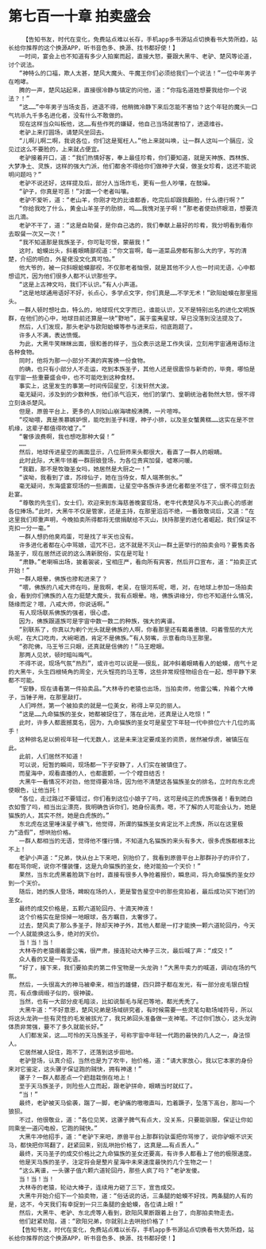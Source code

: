 # 第七百一十章 拍卖盛会
        【告知书友，时代在变化，免费站点难以长存，手机app多书源站点切换看书大势所趋，站长给你推荐的这个换源APP，听书音色多、换源、找书都好使！】
       一时间，宴会上也不知道有多少人拍案而起，直接大怒，要跟大黑牛、老驴、楚风等论道，讨个说法。
       “神特么的口福，欺人太甚，楚风大魔头、牛魔王你们必须给我们一个说法！”一位中年男子在咆哮。
       腾的一声，楚风站起来，直接很冷静与镇定的问他，道：“你指名道姓想要我给你一个说法？！”
       “这……”中年男子当场支吾，进退不得，他稍微冷静下来后怎能不害怕？这个年轻的魔头一口气坑杀九千多名进化者，没有什么不敢做的。
       现在这样当众叫板他，这……有些作死的嫌疑，他自己当场就害怕了，进退维谷。
       老驴上来打圆场，请楚风坐回去。
       “儿啊儿啊二啊，我说各位，你们这是冤枉人。”他上来就叫唤，让一群人这叫一个膈应，没见过这么不要脸的，上来就占便宜。
       老驴接着开口，道：“我们热情好客，奉上最佳珍肴，你们要知道，就是天神族、西林族、大梦净土、灵族，这样的强大门派，他们都舍不得给你们做神子大餐，做圣女珍肴，这还不能说明问题吗？”
       老驴不说还好，这样提及后，部分人当场炸毛，更有一些人吵嚷，在鼓噪。
       “驴子，你真是可恶！”对面一个老者叫嚷。
       老驴不爱听，道：“老山羊，你刚才吃的比谁都香，吃完后却跟我翻脸，什么德行啊？”
       “你给我吃了什么，黄金山羊圣子的肋排，呜……我愧对圣子啊！”那老者使劲挤眼泪，想要流出几滴。
       老驴不干了，道：“这是自助餐，是你自己选的，我们奉献上最好的珍肴，我分明看到看你去取餐一次又一次！”
       “我不知道那是我族圣子，你可耻可恨，蒙蔽我！”
       这时，蛤蟆出头，斜着眼睛鄙视道：“你文盲啊，每一道菜品旁都有那么大的字，写的清楚，介绍的明白，外星佬没文化真可怕。”
       他大爷的，被一只斜眼蛤蟆鄙视，不仅那老者恼恨，就是其他不少人也一时间无语，心中都想诅咒，因为他们很多人都不认识那些字。
       “这是上古神文吗，我们不认识。”有人小声道。
       “这是地球通用语好不好，长点心，多学点文字，你们真是……不学无术！”欧阳蛤蟆在那里摇头。
       一群人顿时想吐血，特么的，地球现代文字而已，谁能认识，又不是特别出名的进化文明族群，在他们的心中，地球目前还算是一块“野地”，属于蛮夷星球，早已没落到没法提及了。
       然后，人们发现，那头老驴与欧阳蛤蟆等参与进来后，彻底跑题了。
       许多人不满，表达愤慨。
       为此，大黑牛笑眯眯出面，很和善的样子，当众表示这是工作失误，立刻用宇宙通用语标注各种食物。
       同时，他将为那一小部分不满的宾客换一份食物。
       的确，也只有小部分人不走运，吃到本族圣子，其他人还是很震惊与新奇的，毕竟，哪怕是在宇宙一些重要盛会中，也不可能吃到这种食材。
       事实上，这里发生的事第一时间传回星空，引发轩然大波。
       毫无疑问，涉及到的少数种族，他们杀气滔天，他们的掌门、皇朝统治者勃然大怒，恨不得立刻诛杀楚风。
       但是，原兽平台上，更多的人则如山崩海啸般沸腾，一片喧哗。
       “哎呦喂，真是羡慕嫉妒恨，能吃到圣子料理，神子小排，以及圣女蟹黄糕……这实在是不世机缘，这辈子都值得吹嘘了。”
       “奢侈浪费啊，我也想吃那种大餐！”
       ……
       然后，地球传进星空的画面显示，八位厨师来头都很大，看直了一群人的眼睛。
       此时此际，大黑牛领着一群厨娘登场，为各位贵宾加餐，嘘寒问暖。
       “我戳，那不是牧璇圣女吗，她居然是大厨之一！”
       “诶呦，我看到了谁，苏绯仙子，她在当侍女，帮人端茶倒水。”
       毫无疑问，东海盛宴现场的一些画面，让星空中各族许多进化者都坐不住了，恨不得立刻去赴宴。
       “尊敬的先生们，女士们，欢迎来到东海慈善晚宴现场，老牛代表楚风与不灭山衷心的感谢各位捧场。”此时，大黑牛不仅是管家，还是主持，在那里滔滔不绝，一番致敬词后，又道：“在这里我们郑重声明，今晚拍卖所得都将无偿捐献给不灭山，扶持那里的进化者崛起，我们保证不克扣一分一毫。”
       一群人想扔他臭鸡蛋，可是找了半天也没有。
       许多进化者都在心中骂娘，诅咒不已，这不就是不灭山一群土匪举行的拍卖会吗？要售卖各路圣子，现在居然还说的这么清新脱俗，实在是可耻！
       “肃静。”老喇嘛出场，披着袈裟，宝相庄严，看向所有宾客，然后开口宣布，道：“拍卖正式开始！”
       一群人眼晕，佛族也掺和进来了？
       “喂，佛族的八戒大师在吗，是我啊，老吴，在银河系呢，嗯，对，在地球上参加一场拍卖会，看到你们佛族的人在力挺楚大魔头，我有点眼晕。啥，佛族讲缘分，你也不知道什么情况，随缘而定？喂，八戒大师，你说话啊。”
       有人现场联系佛族的强者，很心虚。
       因为，佛族跟道族可是宇宙中数一数二的种族，强大的离谱。
       “别联系了，你真以为剃个光头就是佛族的人啊，你看那里还有戴着墨镜、叼着雪茄的大光头呢，在大口吃肉，大碗喝酒，肯定不是佛族。”有人努嘴，示意看向马王那里。
       “弥陀佛，马王爷三只眼，还真就是信佛的！”马王瞪眼。
       那两人见状，顿时暗叫晦气。
       不得不说，现场气氛“热烈”，或许也可以说是——很乱，就冲斜着眼睛看人的蛤蟆，痞气十足的大黑牛，头生四根犄角的周全，光头锃亮的马王等，这些非常规怪物组合在一起，想平静下来都不可能。
       “安静，现在请看第一件拍卖品。”大林寺的老猿也出场，当拍卖师，他雷公嘴，拎着个大棒子，当锤子用，在那里敲打。
       人们哗然，第一个被拍卖的就是一位美女，称得上罕见的丽人。
       “这是……九命猫族的圣女，她都被捉住了，落在此地，还真是让人吃惊！”
       此时，许多人都震撼莫名，因为，九命猫族的圣女可是星空下年轻一代中排位六十几位的高手！
       这种排名足以俯视年轻一代无数人，这是未来注定要成圣的资质，居然被俘虏，被镇压在此。
       此前，人们居然不知道！
       可以说，短暂的瞬间，现场都一下子安静了，人们实在被镇住了。
       而星海中，观看直播的人，也都震颤，一个个瞠目结舌！
       大黑牛一看情况不对劲，他觉得要冷场，因为他不清楚这各猫族圣女的排名，立时向东北虎使眼色，让他当托！
       “各位，走过路过不要错过，你们看到这位小娘子了吗，这可是纯正的虎族强者！看到她白衣如雪了吗，相当出尘漂亮，我明确告诉你们，她身份高贵。嗯，不了解的人可能会认为，她是猫族的人，其实不然，她是白虎族的。”
       东北虎在这里唾沫星子横飞，他觉得，所谓的猫族圣女肯定比不上虎族，所以在这里极力“造假”，想哄抬价格。
       一群人都相当的无语，觉得他不懂行情，不知道九名猫族的来头有多大，很多虎族都根本比不上！
       老驴小声道：“兄弟，快从台上下来吧，别抬价了，我看到原兽平台上那群孙子的评价了，都在骂你呢，说你不懂装懂，这是九命猫族的圣女，绝对能拍一个天价！”
       果然，当东北虎黑着脸跳下台时，直接有很多人争抢着报价，瞬息间，将九命猫族的圣女炒到一个天价。
       随后，她的族人登场，睥睨在场的人，更是警告星空中的那些竞拍者，最后成功买下她们的圣女。
       最终的成交价格是，五颗六道轮回丹、十滴天神液！
       这个价格实在是惊掉一地眼球，各方瞩目，太奢侈了。
       过去，楚风卖了那么多圣子，除却天神子外，其他人都是一打才能换一颗六道轮回丹，今天一个人就能换这么多，绝对的天价。
       当！当！当！
       大林寺的老猿绷着雷公嘴，很严肃，接连轮动大棒子三次，最后喊了声：“成交！”
       众人看的又是一阵无语。
       “好了，接下来，我们要拍卖的第二件宝物是一头龙驹！”大黑牛卖力的喊道，调动在场的气氛。
       然后，一头很高大的神马被牵来，相当的雄健，四只蹄子都在发光，有一部分皮毛银白锃亮，有点像绸缎子似的，很神骏。
       当然，也有一大部分皮毛暗淡，比如说鬃毛与尾巴等地，都光秃秃了。
       大黑牛道：“不好意思，楚风兄弟是场域研究者，有时候需要一些灵笔勾勒场域符号，所以将这头龙驹一些有灵性的毛发被拔光了，我兄弟回头准备做一支神笔。不过你们放心，这头龙驹体质非常强，要不了多久就能长好。”
       人们都发呆，这……可怜的天马族圣子，号称宇宙中年轻一代跑的最快的几人之一，身法惊人。
       它居然被人捉住，跑不了，还落到这步田地。
       老驴登场，认真介绍，当然也是为了吹牛，抬价格，道：“请大家放心，我以它本家的身份来对它鉴定，这头骡子保证跑的贼快，拥有神速！”
       骡子？一群人都差点一个趔趄栽倒在地上！
       至于天马族圣子，则险些人立而起，跟老驴拼命，眼睛当时就红了。
       “当！”
       最终，老驴被天马偷袭，踹了一脚，老驴痛的嗷嗷直叫，尥着蹶子，坠落下高台，那叫一个狼狈。
       不过，他很敬业，道：“各位见笑，这骡子脾气有点大，没关系，只要能驯服，保证让你如同乘坐一道闪电般，它跑的贼快。”
       大黑牛冲他招手，道：“老驴下来吧，原兽平台上那群钧驮蛋把你骂惨了，说你驴眼不识天马，都快把你骂翻了，赶紧回来，别乱哄抬价格了，这真是……有点丢人。”
       最终，天马圣子的成交价格比之九命猫族的圣女还要高，有许多人都看上了他的极限速度。
       他是天马族的圣子，注定将会是整片星海中未来速度最快的几个生物之一！
       “这么离谱，一头骡子值六颗六道轮回丹，那些人疯了吗？”老驴发傻。
       当！当！当！
       大林寺的老猿，轮动大棒子，连续用力砸了三下，宣告成交。
       大黑牛开始介绍下一个拍卖物，道：“俗话说的话，三条腿的蛤蟆不好找，两条腿的人有的是，这不，今天我们有幸捉到一只三条腿的金蛤蟆，各位请上眼！”
       然后，大黑牛、老驴、东北虎等人看到，欧阳风果断跟着上台了，向那拍卖物走去。
       他们赶紧劝阻，道：“欧阳兄弟，你就别上去哄抬价格了！”
       【告知书友，时代在变化，免费站点难以长存，手机app多书源站点切换看书大势所趋，站长给你推荐的这个换源APP，听书音色多、换源、找书都好使！】